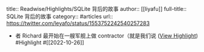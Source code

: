 title:: Readwise/Highlights/SQLite 背后的故事
author:: [[liyafu]]
full-title:: SQLite 背后的故事
category:: #articles
url:: https://twitter.com/leyafo/status/1553752242540257283

- 者 Richard 最开始在一艘军舰上做 contractor（就是我们说 ([View Highlight](https://read.readwise.io/read/01gga83wtkn17g76d44mazazk0)) #Highlight #[[2022-10-26]]